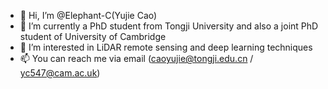 - 👋 Hi, I’m @Elephant-C(Yujie Cao)
- 🌱 I’m currently a PhD student from Tongji University and also a joint PhD student of University of Cambridge
- 👀 I’m interested in LiDAR remote sensing and deep learning techniques
- 📫 You can reach me via email (caoyujie@tongji.edu.cn / yc547@cam.ac.uk)

<!---
Elephant-C/Elephant-C is a ✨ special ✨ repository because its `README.md` (this file) appears on your GitHub profile.
You can click the Preview link to take a look at your changes.
--->
